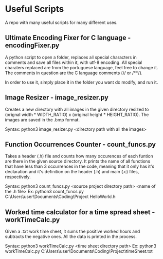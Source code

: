 # Useful Scripts
A repo with many useful scripts for many different uses.

## Ultimate Encoding Fixer for C language - encodingFixer.py
A python script to open a folder, replaces all special characters in comments and save all files within it, with utf-8 encoding.
All special charaters replaced are from the portuguese language, feel free to change it. The comments in question are the C language comments (// or /**/).

In order to use it, simply place it in the folder you want do modify, and run it.

## Image Resizer - image_resizer.py
Creates a new directory with all images in the given directory resized to (orignal width * WIDTH_RATIO) x (original height * HEIGHT_RATIO).
The images are saved in the .bmp format.

Syntax: python3 image_resizer.py \<directory path with all the images\>

## Function Occurrences Counter - count_funcs.py
Takes a header (.h) file and counts how many occurences of each funtion are there in the given source directory.
It prints the name of all functions that have less than 3 occurrences in the code, meaning that it only has it's declaration and it's definition on the header (.h) and main (.c) files, respectively.

Syntax: python3 count_funcs.py \<source project directory path\> \<name of the .h file\>
Ex: python3 count_funcs.py C:\Users\user\Documents\Coding\Project HelloWorld.h

## Worked time calculator for a time spread sheet - workTimeCalc.py
Given a .txt work time sheet, it sums the positive worked hours and subtracts the negative ones.
All the data is printed in the process.

Syntax: python3 workTimeCalc.py \<time sheet directory path\>
Ex: python3 workTimeCalc.py C:\Users\user\Documents\Coding\Project\timeSheet.txt
